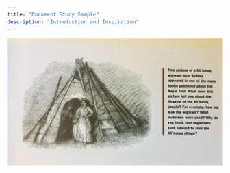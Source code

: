```yaml
---
title: "Document Study Sample"
description: "Introduction and Inspiration"
---
```


![Wigwam schoolbook illustration](../img/wigwam.jpeg)
